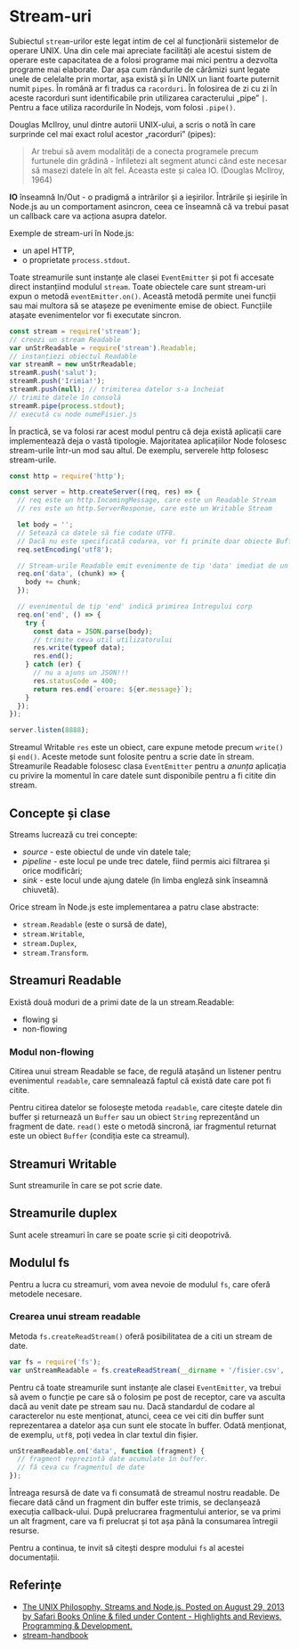 # Stream-uri

Subiectul `stream`-urilor este legat intim de cel al funcționării sistemelor de operare UNIX. Una din cele mai apreciate facilități ale acestui sistem de operare este capacitatea de a folosi programe mai mici pentru a dezvolta programe mai elaborate. Dar așa cum rândurile de cărămizi sunt legate unele de celelalte prin mortar, așa există și în UNIX un liant foarte puternit numit `pipes`. În română ar fi tradus ca `racorduri`. În folosirea de zi cu zi în aceste racorduri sunt identificabile prin utilizarea caracterului „pipe” <code>&#124;</code>. Pentru a face utiliza racordurile în Nodejs, vom folosi `.pipe()`.

Douglas McIlroy, unul dintre autorii UNIX-ului, a scris o notă în care surprinde cel mai exact rolul acestor „racorduri” (pipes):
> Ar trebui să avem modalități de a conecta programele precum furtunele din grădină - înfiletezi alt segment atunci când este necesar să masezi datele în alt fel. Aceasta este și calea IO. (Douglas McIlroy, 1964)

**IO** înseamnă In/Out - o pradigmă a intrărilor și a ieșirilor. Întrările și ieșirile în Node.js au un comportament asincron, ceea ce înseamnă că va trebui pasat un callback care va acționa asupra datelor.

Exemple de stream-uri în Node.js:

-   un apel HTTP,
-   o proprietate `process.stdout`.

Toate streamurile sunt instanțe ale clasei `EventEmitter` și pot fi accesate direct instanțiind modulul `stream`. Toate obiectele care sunt stream-uri expun o metodă `eventEmitter.on()`. Această metodă permite unei funcții sau mai multora să se atașeze pe evenimente emise de obiect. Funcțiile atașate evenimentelor vor fi executate sincron.

 ```javascript
const stream = require('stream');
// creezi un stream Readable
var unStrReadable = require('stream').Readable;
// instanțiezi obiectul Readable
var streamR = new unStrReadable;
streamR.push('salut');
streamR.push('Irimia!');
streamR.push(null); // trimiterea datelor s-a încheiat
// trimite datele în consolă
streamR.pipe(process.stdout);
// execută cu node numeFisier.js
 ```

În practică, se va folosi rar acest modul pentru că deja există aplicații care implementează deja o vastă tipologie. Majoritatea aplicațiilor Node folosesc stream-urile într-un mod sau altul. De exemplu, serverele http folosesc stream-urile.

```javascript
const http = require('http');

const server = http.createServer((req, res) => {
  // req este un http.IncomingMessage, care este un Readable Stream
  // res este un http.ServerResponse, care este un Writable Stream

  let body = '';
  // Setează ca datele să fie codate UTF8.
  // Dacă nu este specificată codarea, vor fi primite doar obiecte Buffer.
  req.setEncoding('utf8');

  // Stream-urile Readable emit evenimente de tip 'data' imediat de un receptor este atașat
  req.on('data', (chunk) => {
    body += chunk;
  });

  // evenimentul de tip 'end' indică primirea întregului corp
  req.on('end', () => {
    try {
      const data = JSON.parse(body);
      // trimite ceva util utilizatorului
      res.write(typeof data);
      res.end();
    } catch (er) {
      // nu a ajuns un JSON!!!
      res.statusCode = 400;
      return res.end(`eroare: ${er.message}`);
    }
  });
});

server.listen(8888);
```

Streamul Writable `res` este un obiect, care expune metode precum `write()` și `end()`. Aceste metode sunt folosite pentru a scrie date în stream. Streamurile Readable folosesc clasa `EventEmitter` pentru a *anunța* aplicația cu privire la momentul în care datele sunt disponibile pentru a fi citite din stream.

## Concepte și clase

Streams lucrează cu trei concepte:

-   *source* - este obiectul de unde vin datele tale;
-   *pipeline* - este locul pe unde trec datele, fiind permis aici filtrarea și orice modificări;
-   *sink* - este locul unde ajung datele (în limba engleză sink înseamnă chiuvetă).

Orice stream în Node.js este implementarea a patru clase abstracte:

-   `stream.Readable` (este o sursă de date),
-   `stream.Writable`,
-   `stream.Duplex`,
-   `stream.Transform`.

## Streamuri Readable

Există două moduri de a primi date de la un stream.Readable:

-   flowing și
-   non-flowing

### Modul non-flowing

Citirea unui stream Readable se face, de regulă atașând un listener pentru evenimentul `readable`, care semnalează faptul că există date care pot fi citite.

Pentru citirea datelor se folosește metoda `readable`, care citește datele din buffer și returnează un `Buffer` sau un obiect `String` reprezentând un fragment de date. `read()` este o metodă sincronă, iar fragmentul returnat este un obiect `Buffer` (condiția este ca streamul).

## Streamuri Writable

Sunt streamurile în care se pot scrie date.

## Streamurile duplex

Sunt acele streamuri în care se poate scrie și citi deopotrivă.

## Modulul fs

Pentru a lucra cu streamuri, vom avea nevoie de modulul `fs`, care oferă metodele necesare.

### Crearea unui stream readable

Metoda `fs.createReadStream()` oferă posibilitatea de a citi un stream de date.

```javascript
var fs = require('fs');
var unStreamReadable = fs.createReadStream(__dirname + '/fisier.csv', 'utf8');
```

Pentru că toate streamurile sunt instanțe ale clasei `EventEmitter`, va trebui să avem o funcție pe care să o folosim pe post de receptor, care va asculta dacă au venit date pe stream sau nu. Dacă standardul de codare al caracterelor nu este menționat, atunci, ceea ce vei citi din buffer sunt reprezentarea a datelor așa cun sunt ele stocate în buffer. Odată menționat, de exemplu, `utf8`, poți vedea în clar textul din fișier.

```javascript
unStreamReadable.on('data', function (fragment) {
  // fragment reprezintă date acumulate în buffer.
  // fă ceva cu fragmentul de date
});
```

Întreaga resursă de date va fi consumată de streamul nostru readable. De fiecare dată când un fragment din buffer este trimis, se declanșează execuția callback-ului. După prelucrarea fragmentului anterior, se va primi un alt fragment, care va fi prelucrat și tot așa până la consumarea întregii resurse.

Pentru a continua, te invit să citești despre modului `fs` al acestei documentații.

## Referințe

-   [The UNIX Philosophy, Streams and Node.js. Posted on August 29, 2013 by Safari Books Online & filed under Content - Highlights and Reviews, Programming & Development.](https://www.safaribooksonline.com/blog/2013/08/29/the-unix-philosophy-streams-and-node-js/)
-   [stream-handbook](https://github.com/substack/stream-handbook)
